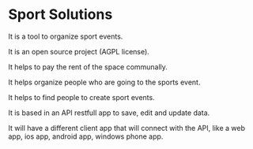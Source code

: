 # Sport Solutions

It is a tool to organize sport events.

It is an open source project (AGPL license).

It helps to pay the rent of the space communally.

It helps organize people who are going to the sports event.

It helps to find people to create sport events.

It is based in an API restfull app to save, edit and update data.

It will have a different client app that will connect with the API, like a web app, ios app, android app, windows phone app.
